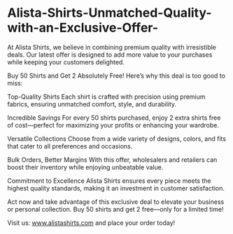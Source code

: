 # Alista-Shirts-Unmatched-Quality-with-an-Exclusive-Offer-
At Alista Shirts, we believe in combining premium quality with irresistible deals. Our latest offer is designed to add more value to your purchases while keeping your customers delighted.

Buy 50 Shirts and Get 2 Absolutely Free!
Here’s why this deal is too good to miss:

Top-Quality Shirts
Each shirt is crafted with precision using premium fabrics, ensuring unmatched comfort, style, and durability.

Incredible Savings
For every 50 shirts purchased, enjoy 2 extra shirts free of cost—perfect for maximizing your profits or enhancing your wardrobe.

Versatile Collections
Choose from a wide variety of designs, colors, and fits that cater to all preferences and occasions.

Bulk Orders, Better Margins
With this offer, wholesalers and retailers can boost their inventory while enjoying unbeatable value.

Commitment to Excellence
Alista Shirts ensures every piece meets the highest quality standards, making it an investment in customer satisfaction.

Act now and take advantage of this exclusive deal to elevate your business or personal collection. Buy 50 shirts and get 2 free—only for a limited time!

Visit us: www.alistashirts.com and place your order today!
